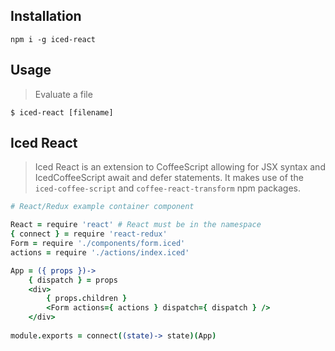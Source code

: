 ## Installation
```
npm i -g iced-react
```

## Usage
> Evaluate a file
```
$ iced-react [filename]
```

## Iced React
> Iced React is an extension to CoffeeScript allowing for JSX syntax and IcedCoffeeScript await and defer statements. It makes use of the `iced-coffee-script` and `coffee-react-transform` npm packages.

```coffeescript
# React/Redux example container component

React = require 'react' # React must be in the namespace
{ connect } = require 'react-redux'
Form = require './components/form.iced'
actions = require './actions/index.iced'

App = ({ props })->
	{ dispatch } = props
	<div>
    	{ props.children }
        <Form actions={ actions } dispatch={ dispatch } />
    </div>
    
module.exports = connect((state)-> state)(App)
```
